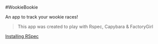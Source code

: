 #WookieBookie

An app to track your wookie races!

> This app was created to play with Rspec, Capybara & FactoryGirl

[Installing RSpec](installing-rspec.md)
